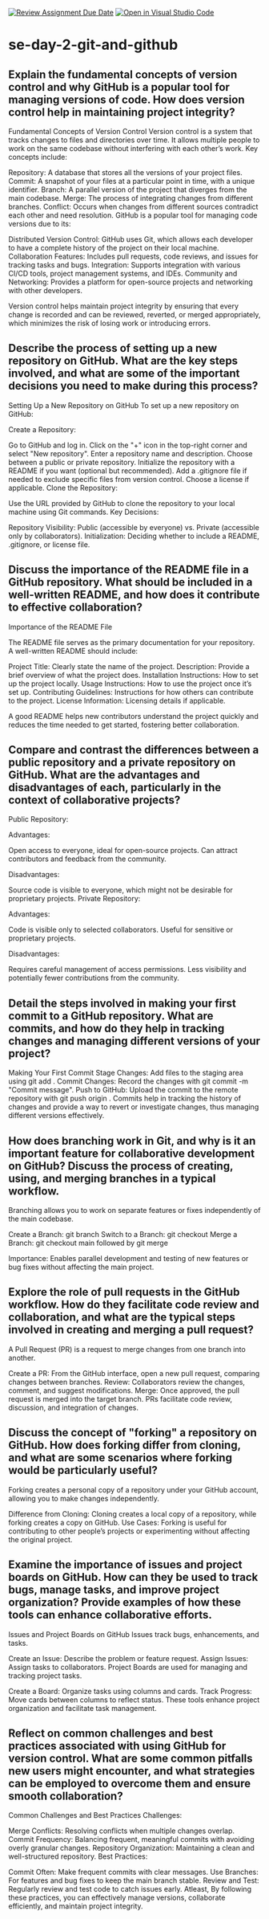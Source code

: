 [![Review Assignment Due Date](https://classroom.github.com/assets/deadline-readme-button-22041afd0340ce965d47ae6ef1cefeee28c7c493a6346c4f15d667ab976d596c.svg)](https://classroom.github.com/a/8wgCKhpZ)
[![Open in Visual Studio Code](https://classroom.github.com/assets/open-in-vscode-2e0aaae1b6195c2367325f4f02e2d04e9abb55f0b24a779b69b11b9e10269abc.svg)](https://classroom.github.com/online_ide?assignment_repo_id=15585729&assignment_repo_type=AssignmentRepo)
# se-day-2-git-and-github
## Explain the fundamental concepts of version control and why GitHub is a popular tool for managing versions of code. How does version control help in maintaining project integrity?

Fundamental Concepts of Version Control
Version control is a system that tracks changes to files and directories over time. It allows multiple people to work on the same codebase without interfering with each other’s work. Key concepts include:

Repository: A database that stores all the versions of your project files.
Commit: A snapshot of your files at a particular point in time, with a unique identifier.
Branch: A parallel version of the project that diverges from the main codebase.
Merge: The process of integrating changes from different branches.
Conflict: Occurs when changes from different sources contradict each other and need resolution.
GitHub is a popular tool for managing code versions due to its:

Distributed Version Control: GitHub uses Git, which allows each developer to have a complete history of the project on their local machine.
Collaboration Features: Includes pull requests, code reviews, and issues for tracking tasks and bugs.
Integration: Supports integration with various CI/CD tools, project management systems, and IDEs.
Community and Networking: Provides a platform for open-source projects and networking with other developers.

Version control helps maintain project integrity by ensuring that every change is recorded and can be reviewed, reverted, or merged appropriately, which minimizes the risk of losing work or introducing errors.


## Describe the process of setting up a new repository on GitHub. What are the key steps involved, and what are some of the important decisions you need to make during this process?

Setting Up a New Repository on GitHub
To set up a new repository on GitHub:

Create a Repository:

Go to GitHub and log in.
Click on the "+" icon in the top-right corner and select "New repository".
Enter a repository name and description.
Choose between a public or private repository.
Initialize the repository with a README if you want (optional but recommended).
Add a .gitignore file if needed to exclude specific files from version control.
Choose a license if applicable.
Clone the Repository:

Use the URL provided by GitHub to clone the repository to your local machine using Git commands.
Key Decisions:

Repository Visibility: Public (accessible by everyone) vs. Private (accessible only by collaborators).
Initialization: Deciding whether to include a README, .gitignore, or license file.


## Discuss the importance of the README file in a GitHub repository. What should be included in a well-written README, and how does it contribute to effective collaboration?

Importance of the README File

The README file serves as the primary documentation for your repository. A well-written README should include:

Project Title: Clearly state the name of the project.
Description: Provide a brief overview of what the project does.
Installation Instructions: How to set up the project locally.
Usage Instructions: How to use the project once it’s set up.
Contributing Guidelines: Instructions for how others can contribute to the project.
License Information: Licensing details if applicable.

A good README helps new contributors understand the project quickly and reduces the time needed to get started, fostering better collaboration.


## Compare and contrast the differences between a public repository and a private repository on GitHub. What are the advantages and disadvantages of each, particularly in the context of collaborative projects?

Public Repository:

Advantages:

Open access to everyone, ideal for open-source projects.
Can attract contributors and feedback from the community.

Disadvantages:

Source code is visible to everyone, which might not be desirable for proprietary projects.
Private Repository:

Advantages:

Code is visible only to selected collaborators.
Useful for sensitive or proprietary projects.

Disadvantages:

Requires careful management of access permissions.
Less visibility and potentially fewer contributions from the community.


## Detail the steps involved in making your first commit to a GitHub repository. What are commits, and how do they help in tracking changes and managing different versions of your project?

Making Your First Commit
Stage Changes: Add files to the staging area using git add <file>.
Commit Changes: Record the changes with git commit -m "Commit message".
Push to GitHub: Upload the commit to the remote repository with git push origin <branch>.
Commits help in tracking the history of changes and provide a way to revert or investigate changes, thus managing different versions effectively.


## How does branching work in Git, and why is it an important feature for collaborative development on GitHub? Discuss the process of creating, using, and merging branches in a typical workflow.

Branching allows you to work on separate features or fixes independently of the main codebase.

Create a Branch: git branch <branch-name>
Switch to a Branch: git checkout <branch-name>
Merge a Branch: git checkout main followed by git merge <branch-name>

Importance: Enables parallel development and testing of new features or bug fixes without affecting the main project.


## Explore the role of pull requests in the GitHub workflow. How do they facilitate code review and collaboration, and what are the typical steps involved in creating and merging a pull request?

A Pull Request (PR) is a request to merge changes from one branch into another.

Create a PR: From the GitHub interface, open a new pull request, comparing changes between branches.
Review: Collaborators review the changes, comment, and suggest modifications.
Merge: Once approved, the pull request is merged into the target branch.
PRs facilitate code review, discussion, and integration of changes.


## Discuss the concept of "forking" a repository on GitHub. How does forking differ from cloning, and what are some scenarios where forking would be particularly useful?

Forking creates a personal copy of a repository under your GitHub account, allowing you to make changes independently.

Difference from Cloning: Cloning creates a local copy of a repository, while forking creates a copy on GitHub.
Use Cases: Forking is useful for contributing to other people’s projects or experimenting without affecting the original project.


## Examine the importance of issues and project boards on GitHub. How can they be used to track bugs, manage tasks, and improve project organization? Provide examples of how these tools can enhance collaborative efforts.

Issues and Project Boards on GitHub
Issues track bugs, enhancements, and tasks.

Create an Issue: Describe the problem or feature request.
Assign Issues: Assign tasks to collaborators.
Project Boards are used for managing and tracking project tasks.

Create a Board: Organize tasks using columns and cards.
Track Progress: Move cards between columns to reflect status.
These tools enhance project organization and facilitate task management.

## Reflect on common challenges and best practices associated with using GitHub for version control. What are some common pitfalls new users might encounter, and what strategies can be employed to overcome them and ensure smooth collaboration?

Common Challenges and Best Practices
Challenges:

Merge Conflicts: Resolving conflicts when multiple changes overlap.
Commit Frequency: Balancing frequent, meaningful commits with avoiding overly granular changes.
Repository Organization: Maintaining a clean and well-structured repository.
Best Practices:

Commit Often: Make frequent commits with clear messages.
Use Branches: For features and bug fixes to keep the main branch stable.
Review and Test: Regularly review and test code to catch issues early.
Atleast, By following these practices, you can effectively manage versions, collaborate efficiently, and maintain project integrity.




